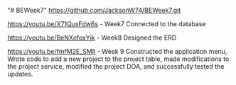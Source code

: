 "# BEWeek7" 
https://github.com/JacksonW74/BEWeek7.git

https://youtu.be/X71QusFdw6s - Week7 Connected to the database

https://youtu.be/BeNXofoxYjk - Week8 Designed the ERD

https://youtu.be/fmfM2E_SMII - Week 9 Constructed the application menu, Wrote code to add a new project to the project table, made modifications to the project service, modified the project DOA, and successfully tested the updates.
